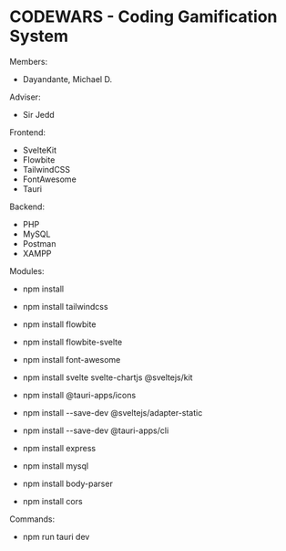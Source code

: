 #  CODEWARS - Coding Gamification System

Members:
- Dayandante, Michael D.

Adviser:
- Sir Jedd

Frontend:
- SvelteKit
- Flowbite
- TailwindCSS
- FontAwesome
- Tauri

Backend:
- PHP
- MySQL
- Postman
- XAMPP

Modules:
- npm install
- npm install tailwindcss
- npm install flowbite
- npm install flowbite-svelte
- npm install font-awesome
- npm install svelte svelte-chartjs @sveltejs/kit
- npm install @tauri-apps/icons
- npm install --save-dev @sveltejs/adapter-static
- npm install --save-dev @tauri-apps/cli

- npm install express
- npm install mysql
- npm install body-parser
- npm install cors


Commands:
- npm run tauri dev

